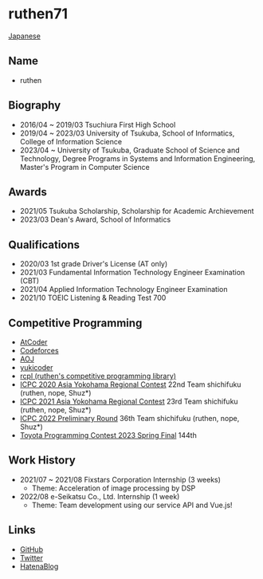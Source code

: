 # ruthen71
[Japanese](https://ruthen71.github.io)

## Name
- ruthen

## Biography
- 2016/04 ~ 2019/03 Tsuchiura First High School
- 2019/04 ~ 2023/03 University of Tsukuba, School of Informatics, College of Information Science
- 2023/04 ~ University of Tsukuba, Graduate School of Science and Technology, Degree Programs in Systems and Information Engineering, Master's Program in Computer Science

## Awards
- 2021/05 Tsukuba Scholarship, Scholarship for Academic Archievement
- 2023/03 Dean's Award, School of Informatics

## Qualifications
- 2020/03 1st grade Driver's License (AT only)
- 2021/03 Fundamental Information Technology Engineer Examination (CBT)
- 2021/04 Applied Information Technology Engineer Examination
- 2021/10 TOEIC Listening & Reading Test 700

## Competitive Programming
- [AtCoder](https://atcoder.jp/users/ruthen71)
- [Codeforces](https://codeforces.com/profile/ruthen)
- [AOJ](https://onlinejudge.u-aizu.ac.jp/status/users/ruthen71)
- [yukicoder](https://yukicoder.me/users/14969)
- [rcpl (ruthen's competitive programming library)](https://ruthen71.github.io/rcpl/)
- [ICPC 2020 Asia Yokohama Regional Contest](https://icpc.iisf.or.jp/2020-yokohama/) 22nd Team shichifuku (ruthen, nope, Shuz*)
- [ICPC 2021 Asia Yokohama Regional Contest](https://icpc.iisf.or.jp/2021-yokohama/) 23rd Team shichifuku (ruthen, nope, Shuz*)
- [ICPC 2022 Preliminary Round](https://icpc.iisf.or.jp/2022-yokohama/) 36th Team shichifuku (ruthen, nope, Shuz*)
- [Toyota Programming Contest 2023 Spring Final](https://atcoder.jp/contests/toyota2023spring-final) 144th


## Work History
- 2021/07 ~ 2021/08 Fixstars Corporation Internship (3 weeks)
    - Theme: Acceleration of image processing by DSP
- 2022/08 e-Seikatsu Co., Ltd. Internship (1 week)
    - Theme: Team development using our service API and Vue.js!

## Links
- [GitHub](https://github.com/ruthen71)
- [Twitter](https://twitter.com/ruthen71)
- [HatenaBlog](https://ruthen.hatenablog.com/)
